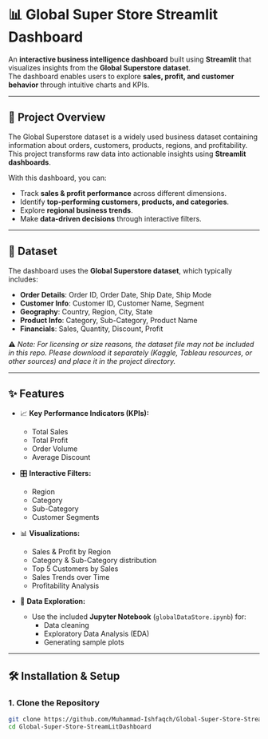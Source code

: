 # 📊 Global Super Store Streamlit Dashboard

An **interactive business intelligence dashboard** built using **Streamlit** that visualizes insights from the **Global Superstore dataset**.  
The dashboard enables users to explore **sales, profit, and customer behavior** through intuitive charts and KPIs.

---

## 🚀 Project Overview

The Global Superstore dataset is a widely used business dataset containing information about orders, customers, products, regions, and profitability.  
This project transforms raw data into actionable insights using **Streamlit dashboards**.

With this dashboard, you can:
- Track **sales & profit performance** across different dimensions.
- Identify **top-performing customers, products, and categories**.
- Explore **regional business trends**.
- Make **data-driven decisions** through interactive filters.

---

## 📑 Dataset

The dashboard uses the **Global Superstore dataset**, which typically includes:
- **Order Details**: Order ID, Order Date, Ship Date, Ship Mode
- **Customer Info**: Customer ID, Customer Name, Segment
- **Geography**: Country, Region, City, State
- **Product Info**: Category, Sub-Category, Product Name
- **Financials**: Sales, Quantity, Discount, Profit

⚠️ *Note: For licensing or size reasons, the dataset file may not be included in this repo. Please download it separately (Kaggle, Tableau resources, or other sources) and place it in the project directory.*

---

## ✨ Features

- 📈 **Key Performance Indicators (KPIs):**
  - Total Sales
  - Total Profit
  - Order Volume
  - Average Discount

- 🎛 **Interactive Filters:**
  - Region
  - Category
  - Sub-Category
  - Customer Segments

- 📊 **Visualizations:**
  - Sales & Profit by Region
  - Category & Sub-Category distribution
  - Top 5 Customers by Sales
  - Sales Trends over Time
  - Profitability Analysis

- 📌 **Data Exploration:**
  - Use the included **Jupyter Notebook** (`globalDataStore.ipynb`) for:
    - Data cleaning
    - Exploratory Data Analysis (EDA)
    - Generating sample plots

---

## 🛠️ Installation & Setup

### 1. Clone the Repository
```bash
git clone https://github.com/Muhammad-Ishfaqch/Global-Super-Store-StreamLitDashboard.git
cd Global-Super-Store-StreamLitDashboard
